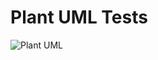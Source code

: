 # Plant UML Tests

<!-- include (./classes.puml) -->
![Plant UML](http://www.plantuml.com/plantuml/svg/SoWkIImgAStDKN3EIImkLd39J4mlIipbIWRp71LIAqfIyrAA5PmIYrF1AhWSW7oWUYu0)
<!-- /include -->

